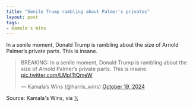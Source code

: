 ```yaml
---
title: "Senile Trump rambling about Palmer's privates"
layout: post
tags:
- Kamala's Wins
---
```


In a senile moment, Donald Trump is rambling about the size of Arnold Palmer’s private parts. This is insane.

<blockquote class="twitter-tweet"><p lang="en" dir="ltr">BREAKING: In a senile moment, Donald Trump is rambling about the size of Arnold Palmer’s private parts. This is insane. <a href="https://t.co/LMpITtQmeW">pic.twitter.com/LMpITtQmeW</a></p>&mdash; Kamala’s Wins (@harris_wins) <a href="https://twitter.com/harris_wins/status/1847767276998557876?ref_src=twsrc%5Etfw">October 19, 2024</a></blockquote> <script async src="https://platform.twitter.com/widgets.js" charset="utf-8"></script>

Source: Kamala's Wins, via [𝕏](https://x.com)
